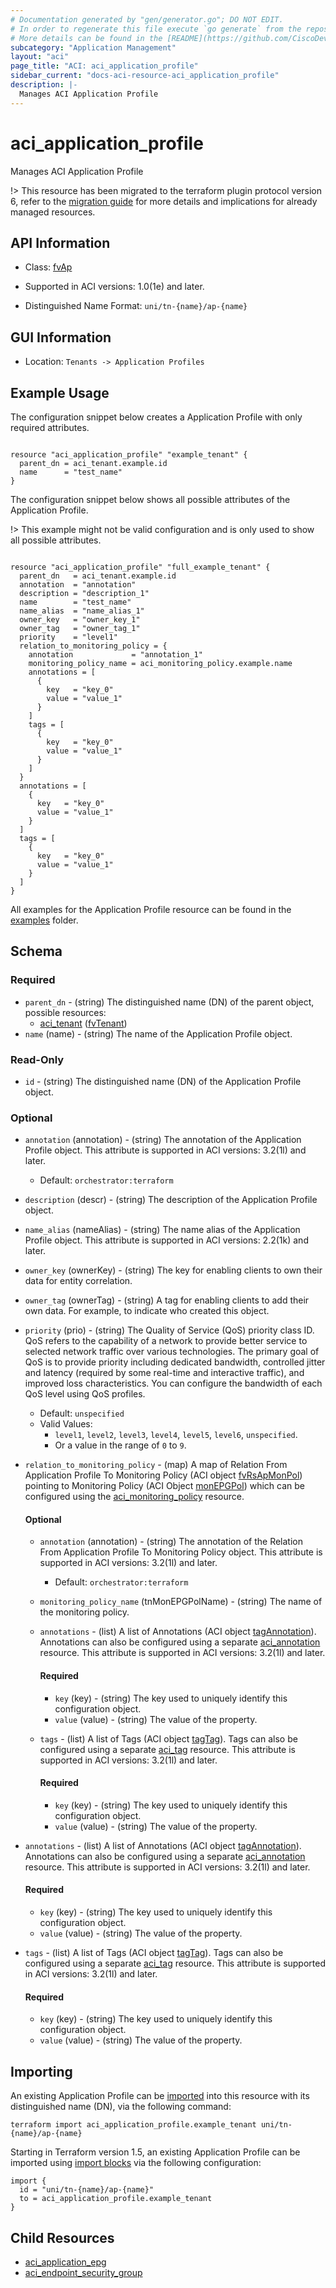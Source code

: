 ```yaml
---
# Documentation generated by "gen/generator.go"; DO NOT EDIT.
# In order to regenerate this file execute `go generate` from the repository root.
# More details can be found in the [README](https://github.com/CiscoDevNet/terraform-provider-aci/blob/master/README.md).
subcategory: "Application Management"
layout: "aci"
page_title: "ACI: aci_application_profile"
sidebar_current: "docs-aci-resource-aci_application_profile"
description: |-
  Manages ACI Application Profile
---
```


# aci_application_profile #

Manages ACI Application Profile


  !> This resource has been migrated to the terraform plugin protocol version 6, refer to the [migration guide](https://registry.terraform.io/providers/CiscoDevNet/aci/latest/docs/guides/migration) for more details and implications for already managed resources.

## API Information ##

* Class: [fvAp](https://pubhub.devnetcloud.com/media/model-doc-latest/docs/app/index.html#/objects/fvAp/overview)

* Supported in ACI versions: 1.0(1e) and later.

* Distinguished Name Format: `uni/tn-{name}/ap-{name}`

## GUI Information ##

* Location: `Tenants -> Application Profiles`

## Example Usage ##

The configuration snippet below creates a Application Profile with only required attributes.

```hcl

resource "aci_application_profile" "example_tenant" {
  parent_dn = aci_tenant.example.id
  name      = "test_name"
}

```
The configuration snippet below shows all possible attributes of the Application Profile.

!> This example might not be valid configuration and is only used to show all possible attributes.

```hcl

resource "aci_application_profile" "full_example_tenant" {
  parent_dn   = aci_tenant.example.id
  annotation  = "annotation"
  description = "description_1"
  name        = "test_name"
  name_alias  = "name_alias_1"
  owner_key   = "owner_key_1"
  owner_tag   = "owner_tag_1"
  priority    = "level1"
  relation_to_monitoring_policy = {
    annotation             = "annotation_1"
    monitoring_policy_name = aci_monitoring_policy.example.name
    annotations = [
      {
        key   = "key_0"
        value = "value_1"
      }
    ]
    tags = [
      {
        key   = "key_0"
        value = "value_1"
      }
    ]
  }
  annotations = [
    {
      key   = "key_0"
      value = "value_1"
    }
  ]
  tags = [
    {
      key   = "key_0"
      value = "value_1"
    }
  ]
}

```

All examples for the Application Profile resource can be found in the [examples](https://github.com/CiscoDevNet/terraform-provider-aci/tree/master/examples/resources/aci_application_profile) folder.

## Schema ##

### Required ###

* `parent_dn` - (string) The distinguished name (DN) of the parent object, possible resources:
  - [aci_tenant](https://registry.terraform.io/providers/CiscoDevNet/aci/latest/docs/resources/tenant) ([fvTenant](https://pubhub.devnetcloud.com/media/model-doc-latest/docs/app/index.html#/objects/fvTenant/overview))
* `name` (name) - (string) The name of the Application Profile object.

### Read-Only ###

* `id` - (string) The distinguished name (DN) of the Application Profile object.

### Optional ###

* `annotation` (annotation) - (string) The annotation of the Application Profile object. This attribute is supported in ACI versions: 3.2(1l) and later.
  - Default: `orchestrator:terraform`
* `description` (descr) - (string) The description of the Application Profile object.
* `name_alias` (nameAlias) - (string) The name alias of the Application Profile object. This attribute is supported in ACI versions: 2.2(1k) and later.
* `owner_key` (ownerKey) - (string) The key for enabling clients to own their data for entity correlation.
* `owner_tag` (ownerTag) - (string) A tag for enabling clients to add their own data. For example, to indicate who created this object.
* `priority` (prio) - (string) The Quality of Service (QoS) priority class ID. QoS refers to the capability of a network to provide better service to selected network traffic over various technologies. The primary goal of QoS is to provide priority including dedicated bandwidth, controlled jitter and latency (required by some real-time and interactive traffic), and improved loss characteristics. You can configure the bandwidth of each QoS level using QoS profiles.
  - Default: `unspecified`
  - Valid Values:
    * `level1`, `level2`, `level3`, `level4`, `level5`, `level6`, `unspecified`.
    * Or a value in the range of `0` to `9`.
* `relation_to_monitoring_policy` - (map) A map of Relation From Application Profile To Monitoring Policy (ACI object [fvRsApMonPol](https://pubhub.devnetcloud.com/media/model-doc-latest/docs/app/index.html#/objects/fvRsApMonPol/overview)) pointing to Monitoring Policy (ACI Object [monEPGPol](https://pubhub.devnetcloud.com/media/model-doc-latest/docs/app/index.html#/objects/monEPGPol/overview)) which can be configured using the [aci_monitoring_policy](https://registry.terraform.io/providers/CiscoDevNet/aci/latest/docs/resources/monitoring_policy) resource.
  #### Optional ####
    
    * `annotation` (annotation) - (string) The annotation of the Relation From Application Profile To Monitoring Policy object. This attribute is supported in ACI versions: 3.2(1l) and later.
      - Default: `orchestrator:terraform`
    * `monitoring_policy_name` (tnMonEPGPolName) - (string) The name of the monitoring policy.
    * `annotations` - (list) A list of Annotations (ACI object [tagAnnotation](https://pubhub.devnetcloud.com/media/model-doc-latest/docs/app/index.html#/objects/tagAnnotation/overview)). Annotations can also be configured using a separate [aci_annotation](https://registry.terraform.io/providers/CiscoDevNet/aci/latest/docs/resources/annotation) resource. This attribute is supported in ACI versions: 3.2(1l) and later.
      #### Required ####
  
        * `key` (key) - (string) The key used to uniquely identify this configuration object.
        * `value` (value) - (string) The value of the property.
    * `tags` - (list) A list of Tags (ACI object [tagTag](https://pubhub.devnetcloud.com/media/model-doc-latest/docs/app/index.html#/objects/tagTag/overview)). Tags can also be configured using a separate [aci_tag](https://registry.terraform.io/providers/CiscoDevNet/aci/latest/docs/resources/tag) resource. This attribute is supported in ACI versions: 3.2(1l) and later.
      #### Required ####
  
        * `key` (key) - (string) The key used to uniquely identify this configuration object.
        * `value` (value) - (string) The value of the property.
* `annotations` - (list) A list of Annotations (ACI object [tagAnnotation](https://pubhub.devnetcloud.com/media/model-doc-latest/docs/app/index.html#/objects/tagAnnotation/overview)). Annotations can also be configured using a separate [aci_annotation](https://registry.terraform.io/providers/CiscoDevNet/aci/latest/docs/resources/annotation) resource. This attribute is supported in ACI versions: 3.2(1l) and later.
  #### Required ####
  
    * `key` (key) - (string) The key used to uniquely identify this configuration object.
    * `value` (value) - (string) The value of the property.
* `tags` - (list) A list of Tags (ACI object [tagTag](https://pubhub.devnetcloud.com/media/model-doc-latest/docs/app/index.html#/objects/tagTag/overview)). Tags can also be configured using a separate [aci_tag](https://registry.terraform.io/providers/CiscoDevNet/aci/latest/docs/resources/tag) resource. This attribute is supported in ACI versions: 3.2(1l) and later.
  #### Required ####
  
    * `key` (key) - (string) The key used to uniquely identify this configuration object.
    * `value` (value) - (string) The value of the property.

## Importing

An existing Application Profile can be [imported](https://www.terraform.io/docs/import/index.html) into this resource with its distinguished name (DN), via the following command:

```
terraform import aci_application_profile.example_tenant uni/tn-{name}/ap-{name}
```

Starting in Terraform version 1.5, an existing Application Profile can be imported
using [import blocks](https://developer.hashicorp.com/terraform/language/import) via the following configuration:

```
import {
  id = "uni/tn-{name}/ap-{name}"
  to = aci_application_profile.example_tenant
}
```

## Child Resources
  
  - [aci_application_epg](https://registry.terraform.io/providers/CiscoDevNet/aci/latest/docs/resources/application_epg)
  - [aci_endpoint_security_group](https://registry.terraform.io/providers/CiscoDevNet/aci/latest/docs/resources/endpoint_security_group)
